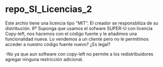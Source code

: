 # repo_SI_Licencias_2
Este archio tiene una licencia  tipo  "MIT".
 El creador se responsbiliza de su distribución.
6º Suponga que usamos el sofware SUPER-U con licencia Copy-left, nos hacemos con el código fuente y le añadimos una funcionalidad nueva. Lo vendemos a un cliente pero no le permitimos acceder a nuestro código fuente nuevo? ¿Es legal?

-No ya que aun software con copy-left no permite a los redistribuidores agregar ninguna restricción adicional.

